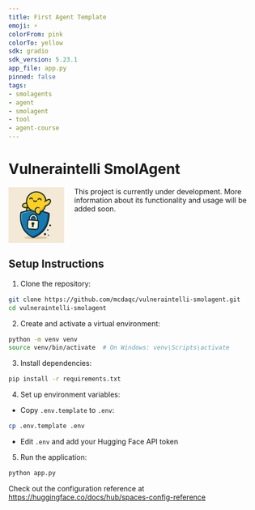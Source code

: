 ```yaml
---
title: First Agent Template
emoji: ⚡
colorFrom: pink
colorTo: yellow
sdk: gradio
sdk_version: 5.23.1
app_file: app.py
pinned: false
tags:
- smolagents
- agent
- smolagent
- tool
- agent-course
---
```


# Vulneraintelli SmolAgent

<img src="img/smolagent.png" alt="Vulneraintelli SmolAgent" width="110" align="left" style="margin-right: 20px;"/>

This project is currently under development. More information about its functionality and usage will be added soon.

<br clear="left"/>

## Setup Instructions

1. Clone the repository:
```bash
git clone https://github.com/mcdaqc/vulneraintelli-smolagent.git
cd vulneraintelli-smolagent
```

2. Create and activate a virtual environment:
```bash
python -m venv venv
source venv/bin/activate  # On Windows: venv\Scripts\activate
```

3. Install dependencies:
```bash
pip install -r requirements.txt
```

4. Set up environment variables:
- Copy `.env.template` to `.env`:
```bash
cp .env.template .env
```
- Edit `.env` and add your Hugging Face API token

5. Run the application:
```bash
python app.py
```

Check out the configuration reference at https://huggingface.co/docs/hub/spaces-config-reference
